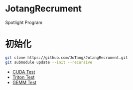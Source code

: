 # JotangRecrument
Spotlight Program

# 初始化
```bash
git clone https://github.com/JoTang/JotangRecrument.git
git submodule update --init --recursive
```

- [CUDA Test](./task_cuda)
- [Triton Test](./triton_puzzle/)
- [GEMM Test](./Gemm/)